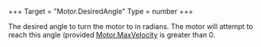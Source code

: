 +++
Target = "Motor.DesiredAngle"
Type = number
+++

The desired angle to turn the motor to in radians. The motor will attempt to reach this angle (provided [Motor.MaxVelocity](https://developer.roblox.com/api-reference/property/Motor/MaxVelocity) is greater than 0.